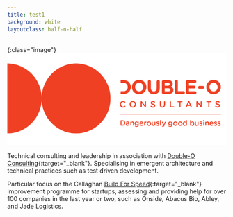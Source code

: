 ```yaml
---
title: test1
background: white
layoutclass: half-n-half
---
```

{:class="image"}
![Double0](../assets/images/double0.png)  

Technical consulting and leadership in association with [Double-O Consulting](http://doubleo.nz){:target="_blank"}. Specialising in emergent architecture and technical practices such as test driven development.

Particular focus on the Callaghan [Build For Speed](https://www.callaghaninnovation.govt.nz/innovation-skills/build-speed){:target="_blank"} improvement programme for startups, assessing and providing help for over 100 companies in the last year or two, such as Onside, Abacus Bio, Abley, and Jade Logistics. 
